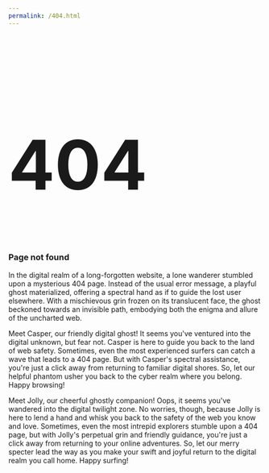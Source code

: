 ```yaml
---
permalink: /404.html
---
```

<script>
function getRandomNumber() {
  return Math.floor(Math.random() * 3) + 1;
}
// Function to show one of the <p> elements based on the random number
function showRandomText() {
  const randomNumber = getRandomNumber();
  // Hide all <p> elements
  for (let i = 1; i <= 3; i++) {
    const textElement = document.getElementById(`text${i}`);
    textElement.style.display = 'none';
  }
  // Show the selected <p> element
  const selectedTextElement = document.getElementById(`text${randomNumber}`);
  selectedTextElement.style.display = 'block';
}
// Call the function on page load
showRandomText();
</script>

<div id="arbackground"></div>
<div class="artop">
  <h1 style="font-size: 136px;">404</h1>
  <h3>Page not found</h3>
 <p id="text1">
   In the digital realm of a long-forgotten website, a lone wanderer stumbled upon a mysterious 404 page. Instead of the usual error message, a playful ghost materialized, offering a spectral hand as if to guide the lost user elsewhere. With a mischievous grin frozen on its translucent face, the ghost beckoned towards an invisible path, embodying both the enigma and allure of the uncharted web. </p>
  <p id="text2">
    Meet Casper, our friendly digital ghost! It seems you've ventured into the digital unknown, but fear not. Casper is here to guide you back to the land of web safety. Sometimes, even the most experienced surfers can catch a wave that leads to a 404 page. But with Casper's spectral assistance, you're just a click away from returning to familiar digital shores. So, let our helpful phantom usher you back to the cyber realm where you belong. Happy browsing!
  </p>
  <p id="text3">
    Meet Jolly, our cheerful ghostly companion! Oops, it seems you've wandered into the digital twilight zone. No worries, though, because Jolly is here to lend a hand and whisk you back to the safety of the web you know and love. Sometimes, even the most intrepid explorers stumble upon a 404 page, but with Jolly's perpetual grin and friendly guidance, you're just a click away from returning to your online adventures. So, let our merry specter lead the way as you make your swift and joyful return to the digital realm you call home. Happy surfing!
  </p>
</div>
  <div class="arcontainer fadeInAndOut" id="back-link" title="Click to go back.">
    <div class="ghost-copy">
      <div class="one"></div>
      <div class="two"></div>
      <div class="three"></div>
      <div class="four"></div>
    </div>
    <div class="ghost">
      <div class="face">
        <div class="eye"></div>
        <div class="eye-right"></div>
        <div class="mouth"></div>
      </div>
    </div>
    <div class="arshadow"></div>
  </div>

<!-- [back](./) -->
